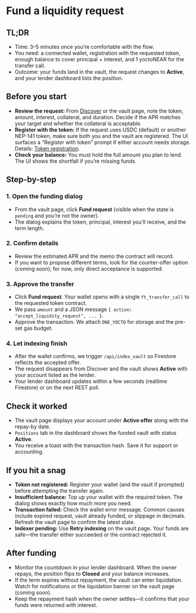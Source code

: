 # Fund a liquidity request

## TL;DR
- Time: 3–5 minutes once you’re comfortable with the flow.
- You need: a connected wallet, registration with the requested token, enough balance to cover principal + interest, and 1 yoctoNEAR for the transfer call.
- Outcome: your funds land in the vault, the request changes to **Active**, and your lender dashboard lists the position.

## Before you start
- **Review the request:** From [Discover](../features/discover.md) or the vault page, note the token, amount, interest, collateral, and duration. Decide if the APR matches your target and whether the collateral is acceptable.
- **Register with the token:** If the request uses USDC (default) or another NEP-141 token, make sure both you and the vault are registered. The UI surfaces a “Register with token” prompt if either account needs storage. Details: [Token registration](../reference/token-registration.md).
- **Check your balance:** You must hold the full amount you plan to lend. The UI shows the shortfall if you’re missing funds.

## Step-by-step

### 1. Open the funding dialog
- From the vault page, click **Fund request** (visible when the state is `pending` and you’re not the owner).
- The dialog explains the token, principal, interest you’ll receive, and the term length.

### 2. Confirm details
- Review the estimated APR and the memo the contract will record.
- If you want to propose different terms, look for the counter-offer option (coming soon); for now, only direct acceptance is supported.

### 3. Approve the transfer
- Click **Fund request**. Your wallet opens with a single `ft_transfer_call` to the requested token contract.
- We pass `amount` and a JSON message `{ action: "accept_liquidity_request", ... }`.
- Approve the transaction. We attach `ONE_YOCTO` for storage and the pre-set gas budget.

### 4. Let indexing finish
- After the wallet confirms, we trigger `/api/index_vault` so Firestore reflects the accepted offer.
- The request disappears from Discover and the vault shows **Active** with your account listed as the lender.
- Your lender dashboard updates within a few seconds (realtime Firestore) or on the next REST poll.

## Check it worked
- The vault page displays your account under **Active offer** along with the repay-by date.
- `Positions` tab in the dashboard shows the funded vault with status **Active**.
- You receive a toast with the transaction hash. Save it for support or accounting.

## If you hit a snag
- **Token not registered:** Register your wallet (and the vault if prompted) before attempting the transfer again.
- **Insufficient balance:** Top up your wallet with the required token. The dialog shows exactly how much more you need.
- **Transaction failed:** Check the wallet error message. Common causes include expired request, vault already funded, or slippage in decimals. Refresh the vault page to confirm the latest state.
- **Indexer pending:** Use **Retry indexing** on the vault page. Your funds are safe—the transfer either succeeded or the contract rejected it.

## After funding
- Monitor the countdown in your lender dashboard. When the owner repays, the position flips to **Closed** and your balance increases.
- If the term expires without repayment, the vault can enter liquidation. Watch for notifications or the liquidation banner on the vault page (coming soon).
- Keep the repayment hash when the owner settles—it confirms that your funds were returned with interest.
